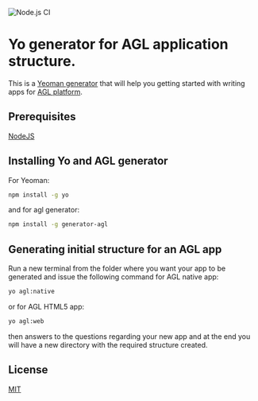 ![Node.js CI](https://github.com/ene-ilies/agl-generator-app/workflows/Node.js%20CI/badge.svg)

# Yo generator for AGL application structure.

This is a [Yeoman generator](https://yeoman.io/) that will help you getting started with writing apps for [AGL platform](https://www.automotivelinux.org/).

## Prerequisites

[NodeJS](https://nodejs.org/en/)

## Installing Yo and AGL generator

For Yeoman:
```bash
npm install -g yo
```
and for agl generator:
```bash
npm install -g generator-agl
```
## Generating initial structure for an AGL app

Run a new terminal from the folder where you want your app to be generated and issue the following command for AGL native app:
```bash
yo agl:native
```
or for AGL HTML5 app:
```bash
yo agl:web
```
then answers to the questions regarding your new app and at the end you will have a new directory with the required structure created.

## License

[MIT](https://github.com/ene-ilies/agl-generator-app/blob/master/LICENSE)

